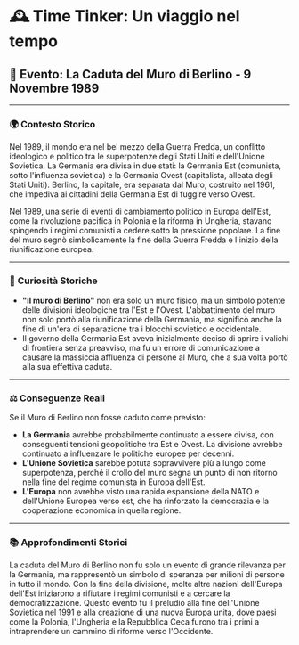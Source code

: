 # 🕰️ **Time Tinker: Un viaggio nel tempo**

## 📅 Evento: **La Caduta del Muro di Berlino** - 9 Novembre 1989

---

### 🌍 **Contesto Storico**
Nel 1989, il mondo era nel bel mezzo della Guerra Fredda, un conflitto ideologico e politico tra le superpotenze degli Stati Uniti e dell'Unione Sovietica. La Germania era divisa in due stati: la Germania Est (comunista, sotto l'influenza sovietica) e la Germania Ovest (capitalista, alleata degli Stati Uniti). Berlino, la capitale, era separata dal Muro, costruito nel 1961, che impediva ai cittadini della Germania Est di fuggire verso Ovest.

Nel 1989, una serie di eventi di cambiamento politico in Europa dell'Est, come la rivoluzione pacifica in Polonia e la riforma in Ungheria, stavano spingendo i regimi comunisti a cedere sotto la pressione popolare. La fine del muro segnò simbolicamente la fine della Guerra Fredda e l'inizio della riunificazione europea.

---

### 🤔 **Curiosità Storiche**
- **"Il muro di Berlino"** non era solo un muro fisico, ma un simbolo potente delle divisioni ideologiche tra l'Est e l'Ovest. L'abbattimento del muro non solo portò alla riunificazione della Germania, ma significò anche la fine di un'era di separazione tra i blocchi sovietico e occidentale.
- Il governo della Germania Est aveva inizialmente deciso di aprire i valichi di frontiera senza preavviso, ma fu un errore di comunicazione a causare la massiccia affluenza di persone al Muro, che a sua volta portò alla sua effettiva caduta.

---

### ⚖️ **Conseguenze Reali**
Se il Muro di Berlino non fosse caduto come previsto:
- **La Germania** avrebbe probabilmente continuato a essere divisa, con conseguenti tensioni geopolitiche tra Est e Ovest. La divisione avrebbe continuato a influenzare le politiche europee per decenni.
- **L'Unione Sovietica** sarebbe potuta sopravvivere più a lungo come superpotenza, perché il crollo del muro segna un punto di non ritorno nella fine del regime comunista in Europa dell'Est.
- **L'Europa** non avrebbe visto una rapida espansione della NATO e dell'Unione Europea verso est, che ha rinforzato la democrazia e la cooperazione economica in quella regione.

---

### 📚 **Approfondimenti Storici**
La caduta del Muro di Berlino non fu solo un evento di grande rilevanza per la Germania, ma rappresentò un simbolo di speranza per milioni di persone in tutto il mondo. Con la fine della divisione, molte altre nazioni dell'Europa dell'Est iniziarono a rifiutare i regimi comunisti e a cercare la democratizzazione. Questo evento fu il preludio alla fine dell'Unione Sovietica nel 1991 e alla creazione di una nuova Europa unita, dove paesi come la Polonia, l'Ungheria e la Repubblica Ceca furono tra i primi a intraprendere un cammino di riforme verso l'Occidente.